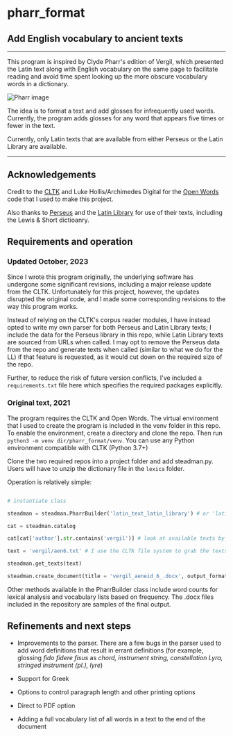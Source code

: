 # pharr_format
## Add English vocabulary to ancient texts

<hr> </hr> 

This program is inspired by Clyde Pharr's edition of Vergil, which presented the Latin text along with English vocabulary on the same page to facilitate reading and avoid time spent looking up the more obscure vocabulary words in a dictionary. 

![Pharr image](https://cdn.shopify.com/s/files/1/0018/4723/0510/products/9604_VERGIL_S_AENEID_PAGE_6_1024x1024@2x.jpg?v=1583945371) 

The idea is to format a text and add glosses for infrequently used words. Currently, the program adds glosses for any word that appears five times or fewer in the text. 

Currently, only Latin texts that are available from either Perseus or the Latin Library are available. 

<hr>

## Acknowledgements

Credit to the [CLTK](http://cltk.org/) and Luke Hollis/Archimedes Digital for the [Open Words](https://github.com/ArchimedesDigital/open_words) code that I used to make this project. 

Also thanks to [Perseus](http://www.perseus.tufts.edu/hopper/) and the [Latin Library](http://thelatinlibrary.com/) for use of their texts, including the Lewis & Short dictioanry. 

## Requirements and operation

### Updated October, 2023 

Since I wrote this program originally, the underlying software has undergone some significant revisions, including a major release update from the CLTK. Unfortunately for this project, however, the updates disrupted the original code, and I made some corresponding revisions to the way this program works. 

Instead of relying on the CLTK's corpus reader modules, I have instead opted to write my own parser for both Perseus and Latin Library texts; I include the data for the Perseus library in this repo, while Latin Library texts are sourced from URLs when called. I may opt to remove the Perseus data from the repo and generate texts when called (similar to what we do for the LL) if that feature is requested, as it would cut down on the required size of the repo. 

Further, to reduce the risk of future version conflicts, I've included a `requirements.txt` file here which specifies the required packages explicitly. 



### Original text, 2021

The program requires the CLTK and Open Words. The virtual environment that I used to create the program is included in the venv folder in this repo. To enable the environment, create a directory and clone the repo. Then run `python3 -m venv dir/pharr_format/venv`. You can use any Python environment compatible with CLTK (Python 3.7+) 

Clone the two required repos into a project folder and add steadman.py. Users will have to unzip the dictionary file in the `lexica` folder.

Operation is relatively simple: 

``` python 

# instantiate class

steadman = steadman.PharrBuilder('latin_text_latin_library') # or 'latin_text_perseus' 

cat = steadman.catalog

cat[cat['author'].str.contains('vergil')] # look at available texts by Vergil

text = 'vergil/aen6.txt' # I use the CLTK file system to grab the texts, so the `source` column of the catalog is required 

steadman.get_texts(text)

steadman.create_document(title = 'vergil_aeneid_6_.docx', output_format='poetry')
```

Other methods available in the PharrBuilder class include word counts for lexical analysis and vocabulary lists based on frequency. The .docx files included in the repository are samples of the final output. 

## Refinements and next steps 

- Improvements to the parser. There are a few bugs in the parser used to add word definitions that result in errant definitions (for example, glossing *fido fidere fisus* as *chord, instrument string, constellation Lyra, stringed instrument (pl.), lyre*) 

- Support for Greek 

- Options to control paragraph length and other printing options

- Direct to PDF option

- Adding a full vocabulary list of all words in a text to the end of the document
